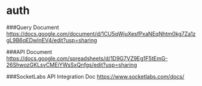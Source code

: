 # auth

###Query Document
https://docs.google.com/document/d/1CU5qWjuXesfPxaNEqNhtm0kg7Za1zgL9B6qEDwInEV4/edit?usp=sharing

###API Document
https://docs.google.com/spreadsheets/d/1D9G7VZ9Eg1F5tEmG-26ShwozGKLsvCMEiYWsSxQnfgs/edit?usp=sharing

###SocketLabs API Integration Doc
https://www.socketlabs.com/docs/